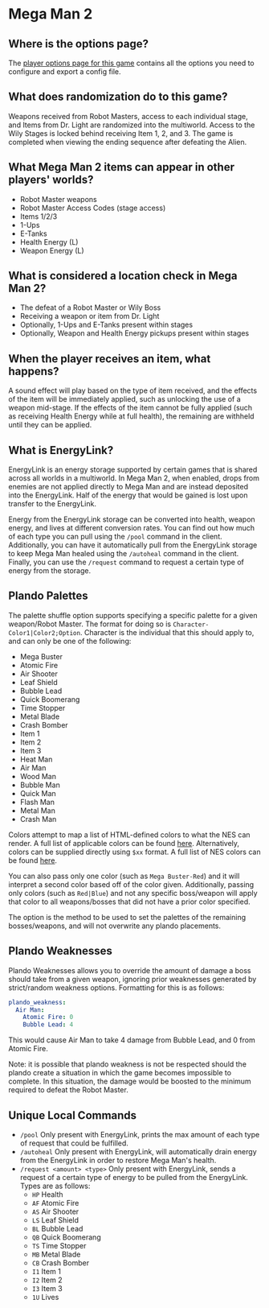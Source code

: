 # Mega Man 2

## Where is the options page?

The [player options page for this game](../player-options) contains all the options you need to configure and export a
config file.

## What does randomization do to this game?

Weapons received from Robot Masters, access to each individual stage, and Items from Dr. Light are randomized
into the multiworld. Access to the Wily Stages is locked behind receiving Item 1, 2, and 3. The game is completed when 
viewing the ending sequence after defeating the Alien.

## What Mega Man 2 items can appear in other players' worlds?
- Robot Master weapons
- Robot Master Access Codes (stage access)
- Items 1/2/3
- 1-Ups
- E-Tanks
- Health Energy (L)
- Weapon Energy (L)

## What is considered a location check in Mega Man 2?
- The defeat of a Robot Master or Wily Boss
- Receiving a weapon or item from Dr. Light
- Optionally, 1-Ups and E-Tanks present within stages
- Optionally, Weapon and Health Energy pickups present within stages

## When the player receives an item, what happens?
A sound effect will play based on the type of item received, and the effects of the item will be immediately applied, 
such as unlocking the use of a weapon mid-stage. If the effects of the item cannot be fully applied (such as receiving 
Health Energy while at full health), the remaining are withheld until they can be applied.

## What is EnergyLink?
EnergyLink is an energy storage supported by certain games that is shared across all worlds in a multiworld. In Mega Man
 2, when enabled, drops from enemies are not applied directly to Mega Man and are instead deposited into the EnergyLink.
Half of the energy that would be gained is lost upon transfer to the EnergyLink. 

Energy from the EnergyLink storage can be converted into health, weapon energy, and lives at different conversion rates.
You can find out how much of each type you can pull using the `/pool` command in the client. Additionally, you can have it 
automatically pull from the EnergyLink storage to keep Mega Man healed using the `/autoheal` command in the client. 
Finally, you can use the `/request` command to request a certain type of energy from the storage.

## Plando Palettes
The palette shuffle option supports specifying a specific palette for a given weapon/Robot Master. The format for doing 
so is `Character-Color1|Color2;Option`. Character is the individual that this should apply to, and can only be one of 
the following:
- Mega Buster
- Atomic Fire
- Air Shooter
- Leaf Shield
- Bubble Lead
- Quick Boomerang
- Time Stopper
- Metal Blade
- Crash Bomber
- Item 1
- Item 2
- Item 3
- Heat Man
- Air Man
- Wood Man
- Bubble Man
- Quick Man
- Flash Man
- Metal Man
- Crash Man

Colors attempt to map a list of HTML-defined colors to what the NES can render. A full list of applicable colors can be
found [here](https://github.com/ArchipelagoMW/Archipelago/blob/main/worlds/mm2/color.py#L11). Alternatively, colors can 
be supplied directly using `$xx` format. A full list of NES colors can be found [here](https://www.nesdev.org/wiki/PPU_palettes#2C02).

You can also pass only one color (such as `Mega Buster-Red`) and it will interpret a second color based off of the color
given. Additionally, passing only colors (such as `Red|Blue`) and not any specific boss/weapon will apply that color to 
all weapons/bosses that did not have a prior color specified.

The option is the method to be used to set the palettes of the remaining bosses/weapons, and will not overwrite any 
plando placements.

## Plando Weaknesses
Plando Weaknesses allows you to override the amount of damage a boss should take from a given weapon, ignoring prior 
weaknesses generated by strict/random weakness options. Formatting for this is as follows:
```yaml
plando_weakness:
  Air Man:
    Atomic Fire: 0
    Bubble Lead: 4
```
This would cause Air Man to take 4 damage from Bubble Lead, and 0 from Atomic Fire.

Note: it is possible that plando weakness is not be respected should the plando create a situation in which the game 
becomes impossible to complete. In this situation, the damage would be boosted to the minimum required to defeat the 
Robot Master.


## Unique Local Commands
- `/pool` Only present with EnergyLink, prints the max amount of each type of request that could be fulfilled.
- `/autoheal` Only present with EnergyLink, will automatically drain energy from the EnergyLink in order to 
restore Mega Man's health.
- `/request <amount> <type>` Only present with EnergyLink, sends a request of a certain type of energy to be pulled from
the EnergyLink. Types are as follows:
  - `HP` Health
  - `AF` Atomic Fire
  - `AS` Air Shooter
  - `LS` Leaf Shield
  - `BL` Bubble Lead
  - `QB` Quick Boomerang
  - `TS` Time Stopper
  - `MB` Metal Blade
  - `CB` Crash Bomber
  - `I1` Item 1
  - `I2` Item 2
  - `I3` Item 3
  - `1U` Lives